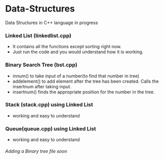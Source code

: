 # Data-Structures
Data Structures in C++ language
in progress

### Linked List (linkedlist.cpp)
* It contains all the functions except sorting right now.
* Just run the code and you would understand how it is working.

### Binary Search Tree (bst.cpp)

* innum() to take input of a number(to find that number in tree)
* addelement() to add element after the tree has been created. Calls the insertnum after taking input.
* insertnum() finds the appropriate position for the number in the tree.

### Stack (stack.cpp) using Linked List
* working and easy to understand

### Queue(queue.cpp) using Linked List
* working and easy to understand


###### Adding a Binary tree file soon

